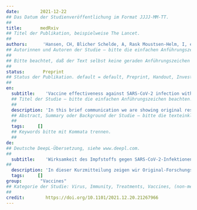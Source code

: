 ```yaml
---
date:        2021-12-22
## Das Datum der Studienveröffentlichung im Format JJJJ-MM-TT.
##
title:       medRxiv
## Titel der Publikation, beispielweise The Lancet.
##
authors:      'Hansen, CH, Blicher Schelde, A, Rask Moustsen-Helm, I, et al.'
## Autorinnen und Autoren der Studie – bitte die einfachen Anführungszeichen beachten! 
##
## Bitte beachtet, daß der Text selbst keine geraden Anführungszeichen (Schreibmaschinensatz) – ' – enthalten darf. Das ist ganz wichtig! Bitte solche Anführungszeichen je nach Bedarf mit typografischen, öffnenden oder schließenden Anführungszeichen – ’ oder ‘ – ersetzen. Das gilt für alle Texte innerhalb gerader Anführungszeichen (authors, subtitle, description).
##
status:       Preprint
## Status der Publikation. default = default, Preprint, Handout, Investigative Report, Policy Report
##
en:
  subtitle:    'Vaccine effectiveness against SARS-CoV-2 infection with the Omicron or Delta variants following a two-dose or booster BNT162b2 or mRNA-1273 vaccination series: A Danish cohort study'
  ## Titel der Studie – bitte die einfachen Anführungszeichen beachten!
  ##
  description: 'In this brief communication we are showing original research results with early estimates from Danish nationwide databases of vaccine effectiveness (VE) against the novel SARS-CoV-2 Omicron variant (B.1.1.529) up to five months after a primary vaccination series with the BNT162b2 or mRNA-1273 vaccines. Our study provides evidence of protection against infection with the Omicron variant after completion of a primary vaccination series with the BNT162b2 or mRNA-1273 vaccines; in particular, we found a VE against the Omicron variant of 55.2% (95% confidence interval (CI): 23.5 to 73.7%) and 36.7% (95% CI: 69.9 to 76.4%) for the BNT162b2 and mRNA-1273 vaccines, respectively, in the first month after primary vaccination. However, the VE is significantly lower than that against Delta infection and declines rapidly over just a few months. The VE is re-established upon revaccination with the BNT162b2 vaccine (54.6%, 95% CI: 30.4 to 70.4%).'
  ## Abstract, Summary oder Background der Studie – bitte die texteinklammernden, einfachen, geraden Anführungszeichen beachten!
  ##
  tags:     []
  ## Keywords bitte mit Kommata trennen.
  ##
de: 
## Deutsche DeepL-Übersetzung, siehe www.deepl.com.
##
  subtitle:    'Wirksamkeit des Impfstoffs gegen SARS-CoV-2-Infektionen mit den Omicron- oder Delta-Varianten nach einer Zwei-Dosis- oder Auffrischungsimpfung mit BNT162b2 oder mRNA-1273: Eine dänische Kohortenstudie'
##
  description: 'In dieser Kurzmitteilung zeigen wir Original-Forschungsergebnisse mit frühen Schätzungen aus dänischen landesweiten Datenbanken zur Impfstoffwirksamkeit (VE) gegen die neue SARS-CoV-2 Omicron-Variante (B.1.1.529) bis zu fünf Monate nach einer Primärimpfserie mit den Impfstoffen BNT162b2 oder mRNA-1273. Unsere Studie liefert Belege für einen Schutz gegen eine Infektion mit der Omicron-Variante nach Abschluss einer Primärimpfserie mit den Impfstoffen BNT162b2 oder mRNA-1273; insbesondere fanden wir eine VE gegen die Omicron-Variante von 55,2 % (95 % Konfidenzintervall (KI): 23,5 bis 73,7 %) bzw. 36,7 % (95 % KI: 69,9 bis 76,4 %) für die Impfstoffe BNT162b2 und mRNA-1273 im ersten Monat nach der Primärimpfung. Die VE ist jedoch deutlich niedriger als die gegen die Delta-Infektion und nimmt innerhalb weniger Monate rasch ab. Bei der Auffrischungsimpfung mit dem BNT162b2-Impfstoff wird die VE wiederhergestellt (54,6 %, 95 % CI: 30,4 bis 70,4 %).'
  tags:     []
group:       "Vaccines"
## Kategorie der Studie: Virus, Immunity, Treatments, Vaccines, (non-medical) Interventions – bitte die Anführungszeichen beachten!
##
credit:        https://doi.org/10.1101/2021.12.20.21267966
---
```

